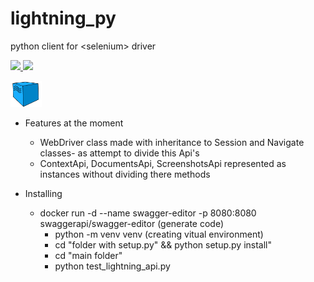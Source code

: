 
# lightning_py
python client for &lt;selenium> driver

<p align="left">
    <a href="https://www.python.org/" target="blank">
        <img src="https://img.shields.io/badge/Python-3776AB?style=for-the-badge&logo=python&logoColor=white" />
    </a>
    <a href="https://swagger.io/" target="blank">
        <img src="https://img.shields.io/badge/Swagger-23000.svg?style=for-the-badge&logo=swagger&logoColor=white"/>
    </a>
</p>
<p>
    <a href="https://aerokube.com/selenoid/" target="blank">
        <img src="/images/ac_logo.png" width="50"/>
    </a>
</p>

* Features at the moment
  * WebDriver class made with inheritance to Session and Navigate classes- as attempt to divide this Api's
  * ContextApi, DocumentsApi, ScreenshotsApi represented as instances without dividing there methods

* Installing
  * docker run -d --name swagger-editor -p 8080:8080 swaggerapi/swagger-editor (generate code)
    * python -m venv venv (creating vitual environment)
    * cd "folder with setup.py" && python setup.py install" 
    * cd "main folder"
    * python test_lightning_api.py